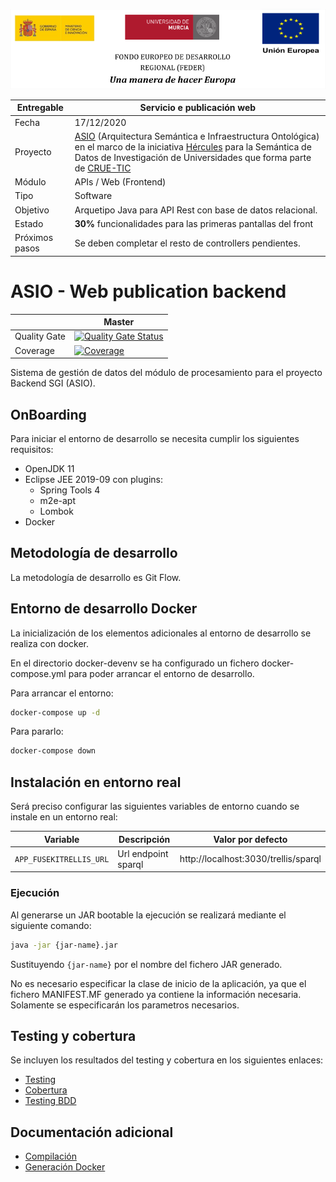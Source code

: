 ![](./images/logos_feder.png)

| Entregable     | **Servicio e publicación web**                               |
| -------------- | ------------------------------------------------------------ |
| Fecha          | 17/12/2020                                                   |
| Proyecto       | [ASIO](https://www.um.es/web/hercules/proyectos/asio) (Arquitectura Semántica e Infraestructura Ontológica) en el marco de la iniciativa [Hércules](https://www.um.es/web/hercules/) para la Semántica de Datos de Investigación de Universidades que forma parte de [CRUE-TIC](http://www.crue.org/SitePages/ProyectoHercules.aspx) |
| Módulo         | APIs / Web (Frontend)                                        |
| Tipo           | Software                                                     |
| Objetivo       | Arquetipo Java para API Rest con base de datos relacional.   |
| Estado         | **30%** funcionalidades para las primeras pantallas del front |
| Próximos pasos | Se deben completar el resto de controllers pendientes.       |

# ASIO - Web publication backend

|     | Master |
| --- | ------ |
| Quality Gate | [![Quality Gate Status](https://sonarcloud.io/api/project_badges/measure?project=HerculesCRUE_ib-web-publication-backend&metric=alert_status)](https://sonarcloud.io/dashboard?id=HerculesCRUE_ib-web-publication-backend) |
| Coverage | [![Coverage](https://sonarcloud.io/api/project_badges/measure?project=HerculesCRUE_ib-web-publication-backend&metric=coverage)](https://sonarcloud.io/dashboard?id=HerculesCRUE_ib-web-publication-backend) |

Sistema de gestión de datos del módulo de procesamiento para el proyecto Backend SGI (ASIO).

## OnBoarding

Para iniciar el entorno de desarrollo se necesita cumplir los siguientes requisitos:

- OpenJDK 11
- Eclipse JEE 2019-09 con plugins:
  - Spring Tools 4
  - m2e-apt
  - Lombok
- Docker

## Metodología de desarrollo

La metodología de desarrollo es Git Flow.

## Entorno de desarrollo Docker

La inicialización de los elementos adicionales al entorno de desarrollo se realiza con docker.

En el directorio docker-devenv se ha configurado un fichero docker-compose.yml para poder arrancar el entorno de desarrollo.

Para arrancar el entorno:

```bash
docker-compose up -d
```

Para pararlo:

```bash
docker-compose down
```

## Instalación en entorno real

Será preciso configurar las siguientes variables de entorno cuando se instale en un entorno real:

| Variable                | Descripción         | Valor por defecto                    |
| ----------------------- | ------------------- | ------------------------------------ |
| `APP_FUSEKITRELLIS_URL` | Url endpoint sparql | http://localhost:3030/trellis/sparql |

### Ejecución

Al generarse un JAR bootable la ejecución se realizará mediante el siguiente comando:

```bash
java -jar {jar-name}.jar
```

Sustituyendo `{jar-name}` por el nombre del fichero JAR generado.

No es necesario especificar la clase de inicio de la aplicación, ya que el fichero MANIFEST.MF generado ya contiene la información necesaria. Solamente se especificarán los parametros necesarios.

## Testing y cobertura

Se incluyen los resultados del testing y cobertura en los siguientes enlaces:

* [Testing](http://herc-iz-front-desa.atica.um.es:8070/web-publication-backend/surefire/surefire-report.html)
* [Cobertura](https://sonarcloud.io/component_measures?id=HerculesCRUE_ib-web-publication-backend&metric=coverage&view=list)
* [Testing BDD](docs/testing.md)

## Documentación adicional

- [Compilación](docs/build.md)
- [Generación Docker](docs/docker.md)
